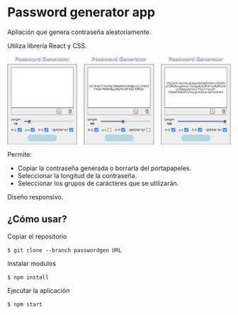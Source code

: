 # Password generator app

Apliación que genera contraseña aleatoriamente.

Utiliza librería React y CSS.


<div id="imagenes" style="flex-direction: row;display: flex;column-gap: 1rem;">
    <img src="img/1.png" style="width: 200px; height: 200px;">
    <img src="img/2.png" style="width: 200px; height: 200px;">
    <img src="img/3.png" style="width: 200px; height: 200px;">
</div>


Permite:
* Copiar la contraseña generada o borrarla del portapapeles.
* Seleccionar la longitud de la contraseña.
* Seleccionar los grupos de carácteres que se utilizarán.

Diseño responsivo.


## ¿Cómo usar?


Copiar el repositorio
```
$ git clone --branch passwordgen URL
```

Instalar modulos
```
$ npm install
```

Ejecutar la aplicación
```
$ npm start
```
